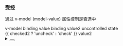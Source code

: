 ### 受控

通过 <yc-tag>v-model (model-value)</yc-tag> 属性控制是否选中

<div class="cell-demo vp-raw">
  <yc-space size="large">
    <yc-checkbox v-model="checked1">v-model</yc-checkbox>
    <yc-checkbox :model-value="true">binding value</yc-checkbox>
    <yc-checkbox :model-value="checked2">binding value2</yc-checkbox>
    <yc-checkbox :default-checked="true">uncontrolled state</yc-checkbox>
  </yc-space>
  <div :style="{ marginTop: '20px' }">
    <yc-button
      type="primary"
      @click="handleSetCheck">
      {{ checked2 ? 'uncheck' : 'check' }} value2
    </yc-button>
  </div>
</div>

<script setup>
import { ref } from 'vue';
const checked1 = ref(false);
const checked2 = ref(false);
const handleSetCheck = () => {
  checked2.value = !checked2.value;
};
</script>

<details>
<summary>
 <button class="code-btn"  >
    <icon-code />
 </button>
</summary>

```vue
<template>
  <yc-space size="large">
    <yc-checkbox v-model="checked1">v-model</yc-checkbox>
    <yc-checkbox :model-value="true">binding value</yc-checkbox>
    <yc-checkbox :model-value="checked2">binding value2</yc-checkbox>
    <yc-checkbox :default-checked="true">uncontrolled state</yc-checkbox>
  </yc-space>
  <div :style="{ marginTop: '20px' }">
    <yc-button
      type="primary"
      @click="handleSetCheck">
      {{ checked2 ? 'uncheck' : 'check' }} value2
    </yc-button>
  </div>
</template>

<script setup>
import { ref } from 'vue';
const checked1 = ref(false);
const checked2 = ref(false);
const handleSetCheck = () => {
  checked2.value = !checked2.value;
};
</script>
```

</details>
